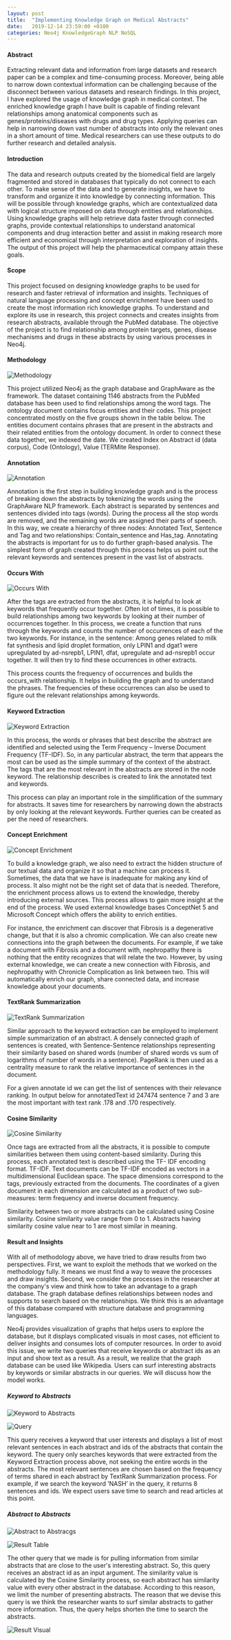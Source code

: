 ```yaml
---
layout: post
title:  "Implementing Knowledge Graph on Medical Abstracts"
date:   2019-12-14 23:59:00 +0100
categories: Neo4j KnowledgeGraph NLP NoSQL
---
```


#### Abstract

Extracting relevant data and information from large datasets and research paper can be a complex and time-consuming process. Moreover, being able to narrow down contextual information can be challenging because of the disconnect between various datasets and research findings. In this project, I have explored the usage of knowledge graph in medical context. The enriched knowledge graph I have built is capable of finding relevant relationships among anatomical components such as genes/proteins/diseases with drugs and drug types. Applying queries can help in narrowing down vast number of abstracts into only the relevant ones in a short amount of time. Medical researchers can use these outputs to do further research and detailed analysis.


#### Introduction

The data and research outputs created by the biomedical field are largely fragmented and stored in databases that typically do not connect to each other. To make sense of the data and to generate insights, we have to transform and organize it into knowledge by connecting information. This will be possible through knowledge graphs, which are contextualized data with logical structure imposed on data through entities and relationships. Using knowledge graphs will help retrieve data faster through connected graphs, provide contextual relationships to understand anatomical components and drug interaction better and assist in making research more efficient and economical through interpretation and exploration of insights. The output of this project will help the pharmaceutical company attain these goals.


#### Scope

This project focused on designing knowledge graphs to be used for research and faster retrieval of information and insights. Techniques of natural language processing and concept enrichment have been used to create the most information rich knowledge graphs. To understand and explore its use in research, this project connects and creates insights from research abstracts, available through the PubMed database. The objective of the project is to find relationship among protein targets, genes, disease mechanisms and drugs in these abstracts by using various processes in Neo4j.


#### Methodology

![Methodology](https://i.imgur.com/29PUo58.jpg)

This project utilized Neo4j as the graph database and GraphAware as the framework. The dataset containing 1146 abstracts from the PubMed database has been used to find relationships among the word tags. The ontology document contains focus entities and their codes. This project concentrated mostly on the five groups shown in the table below. The entities document contains phrases that are present in the abstracts and their related entities from the ontology document. In order to connect these data together, we indexed the date. We created Index on Abstract id (data corpus), Code (Ontology), Value (TERMite Response).


#### Annotation

![Annotation](https://i.imgur.com/9bAP6c7.jpg)

Annotation is the first step in building knowledge graph and is the process of breaking down the abstracts by tokenizing the words using the GraphAware NLP framework. Each abstract is separated by sentences and sentences divided into tags (words). During the process all the stop words are removed, and the remaining words are assigned their parts of speech. In this way, we create a hierarchy of three nodes: Annotated Text, Sentence and Tag and two relationships: Contain_sentence and Has_tag.
Annotating the abstracts is important for us to do further graph-based analysis. The simplest form of graph created through this process helps us point out the relevant keywords and sentences present in the vast list of abstracts.


#### Occurs With

![Occurs With](https://i.imgur.com/7hENIbR.jpg)

After the tags are extracted from the abstracts, it is helpful to look at keywords that frequently occur together. Often lot of times, it is possible to build relationships among two keywords by looking at their number of occurrences together. In this process, we create a function that runs through the keywords and counts the number of occurrences of each of the two keywords. For instance, in the sentence: Among genes related to milk fat synthesis and lipid droplet formation, only LPIN1 and dgat1 were upregulated by ad-nsrepb1, LPIN1, dfat, upregulate and ad-nsrepb1 occur together. It will then try to find these occurrences in other extracts.

This process counts the frequency of occurrences and builds the occurs_with relationship. It helps in building the graph and to understand the phrases. The frequencies of these occurrences can also be used to figure out the relevant relationships among keywords.


#### Keyword Extraction

![Keyword Extraction](https://i.imgur.com/gHjF9SF.jpg)

In this process, the words or phrases that best describe the abstract are identified and selected using the Term Frequency – Inverse Document Frequency (TF-IDF). So, in any particular abstract, the term that appears the most can be used as the simple summary of the context of the abstract. The tags that are the most relevant in the abstracts are stored in the node keyword. The relationship describes is created to link the annotated text and keywords.

This process can play an important role in the simplification of the summary for abstracts. It saves time for researchers by narrowing down the abstracts by only looking at the relevant keywords. Further queries can be created as per the need of researchers.


#### Concept Enrichment

![Concept Enrichment](https://i.imgur.com/aHt3AE7.jpg)

To build a knowledge graph, we also need to extract the hidden structure of our textual data and organize it so that a machine can process it. Sometimes, the data that we have is inadequate for making any kind of process. It also might not be the right set of data that is needed. Therefore, the enrichment process allows us to extend the knowledge, thereby introducing external sources. This process allows to gain more insight at the end of the process. We used external knowledge bases
ConceptNet 5 and Microsoft Concept which offers the ability to enrich entities.

For instance, the enrichment can discover that Fibrosis is a degenerative change, but that it is also a chromic complication. We can also create new connections into the graph between the documents. For example, if we take a document with Fibrosis and a document with, nephropathy there is nothing that the entity recognizes that will relate the two. However, by using external knowledge, we can create a new connection with Fibrosis, and nephropathy with Chronicle Complication as link between two. This will automatically enrich our graph, share connected data, and increase knowledge about your documents.


#### TextRank Summarization

![TextRank Summarization](https://i.imgur.com/FG0OzyZ.jpg)

Similar approach to the keyword extraction can be employed to implement simple summarization of an abstract. A densely connected graph of sentences is created, with Sentence-Sentence relationships representing their similarity based on shared words (number of shared words vs sum of logarithms of number of words in a sentence). PageRank is then used as a centrality measure to rank the relative importance of sentences in the document.

For a given annotate id we can get the list of sentences with their relevance ranking. In output below for annotatedText id 247474 sentence 7 and 3 are the most important with text rank .178 and .170 respectively.


#### Cosine Similarity

![Cosine Similarity](https://i.imgur.com/JZ1VSiT.jpg)

Once tags are extracted from all the abstracts, it is possible to compute similarities between them using content-based similarity. During this process, each annotated text is described using the TF- IDF encoding format. TF-IDF. Text documents can be TF-IDF encoded as vectors in a multidimensional Euclidean space. The space dimensions correspond to the tags, previously extracted from the documents. The coordinates of a given document in each dimension are calculated as a product of two sub-measures: term frequency and inverse document frequency.

Similarity between two or more abstracts can be calculated using Cosine similarity. Cosine similarity value range from 0 to 1. Abstracts having similarity cosine value near to 1 are most similar in meaning.


#### Result and Insights

With all of methodology above, we have tried to draw results from two perspectives. First, we want to exploit the methods that we worked on the methodology fully. It means we must find a way to weave the processes and draw insights. Second, we consider the processes in the researcher at the company's view and think how to take an advantage to a graph database. The graph database defines relationships between nodes and supports to search based on the relationships. We think this is an advantage of this database compared with structure database and programming languages.

Neo4j provides visualization of graphs that helps users to explore the database, but it displays complicated visuals in most cases, not efficient to deliver insights and consumes lots of computer resources. In order to avoid this issue, we write two queries that receive keywords or abstract ids as an input and show text as a result. As a result, we realize that the graph database can be used like Wikipedia. Users can surf interesting abstracts by keywords or similar abstracts in our queries. We will discuss how the model works.

##### Keyword to Abstracts

![Keyword to Abstracts](https://i.imgur.com/z4aCaBJ.jpg)

![Query](https://i.imgur.com/HMmKnrw.jpg)

This query receives a keyword that user interests and displays a list of most relevant sentences in each abstract and ids of the abstracts that contain the keyword. The query only searches keywords that were extracted from the Keyword Extraction process above, not seeking the entire words in the abstracts. The most relevant sentences are chosen based on the frequency of terms shared in each abstract by TextRank Summarization process. For example, if we search the keyword ’NASH’ in the query, it returns 8 sentences and ids. We expect users save time to search and read articles at this point.


##### Abstract to Abstracts

![Abstract to Abstracgs](https://i.imgur.com/JBWWiC5.jpg)

![Result Table](https://i.imgur.com/wwiqkYJ.jpg)

The other query that we made is for pulling information from similar abstracts that are close to the user's interesting abstract. So, this query receives an abstract id as an input argument. The similarity value is calculated by the Cosine Similarity process, so each abstract has similarity value with every other abstract in the database. According to this reason, we limit the number of presenting abstracts. The reason that we devise this query is we think the researcher wants to surf similar abstracts to gather more information. Thus, the query helps shorten the time to search the abstracts.

![Result Visual](https://i.imgur.com/OhSR2e4.jpg)